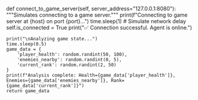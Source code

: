 def connect_to_game_server(self, server_address="127.0.0.1:8080"):
    """Simulates connecting to a game server."""
    print(f"Connecting to game server at {host} on port {port}...")
    time.sleep(1)  # Simulate network delay
    self.is_connected = True
    print("✅ Connection successful. Agent is online.")
    
    print("\nAnalyzing game state...")
    time.sleep(0.5)
    game_data = {
        'player_health': random.randint(50, 100),
        'enemies_nearby': random.randint(0, 5),
        'current_rank': random.randint(2, 50)
    }
    print(f"Analysis complete: Health={game_data['player_health']}, Enemies={game_data['enemies_nearby']}, Rank={game_data['current_rank']}")
    return game_data
